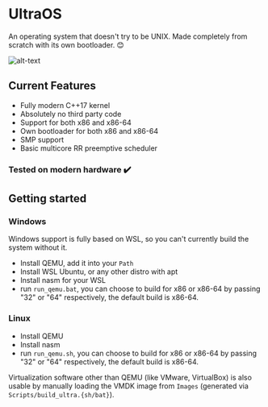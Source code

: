 # UltraOS
An operating system that doesn't try to be UNIX. Made completely from scratch with its own bootloader. 😊

![alt-text](https://ibb.co/rmVNrpr)

## Current Features
- Fully modern C++17 kernel
- Absolutely no third party code
- Support for both x86 and x86-64
- Own bootloader for both x86 and x86-64
- SMP support
- Basic multicore RR preemptive scheduler

### Tested on modern hardware :heavy_check_mark:

## Getting started

### Windows

Windows support is fully based on WSL, so you can't currently build the system without it.

- Install QEMU, add it into your `Path`
- Install WSL Ubuntu, or any other distro with apt
- Install nasm for your WSL
- run `run_qemu.bat`, you can choose to build for x86 or x86-64 by passing "32" or "64" respectively, the default build is x86-64.

### Linux
- Install QEMU
- Install nasm
- run `run_qemu.sh`, you can choose to build for x86 or x86-64 by passing "32" or "64" respectively, the default build is x86-64.

Virtualization software other than QEMU (like VMware, VirtualBox) is also usable by manually loading the VMDK image from `Images` (generated via `Scripts/build_ultra.{sh/bat}`).
